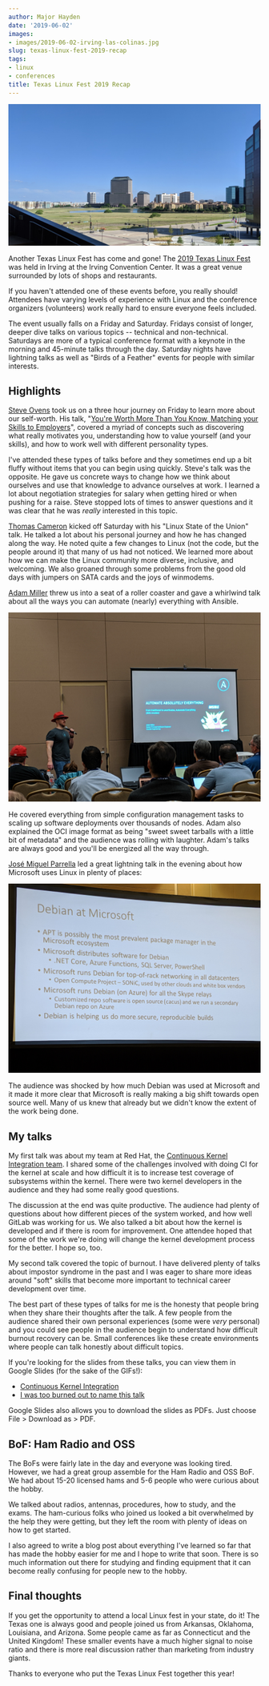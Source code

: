 ```yaml
---
author: Major Hayden
date: '2019-06-02'
images:
- images/2019-06-02-irving-las-colinas.jpg
slug: texas-linux-fest-2019-recap
tags:
- linux
- conferences
title: Texas Linux Fest 2019 Recap
---
```


![Las Colinas in Irving]

Another Texas Linux Fest has come and gone! The [2019 Texas Linux Fest] was
held in Irving at the Irving Convention Center. It was a great venue surrounded
by lots of shops and restaurants.

If you haven't attended one of these events before, you really should!
Attendees have varying levels of experience with Linux and the conference
organizers (volunteers) work really hard to ensure everyone feels included.

The event usually falls on a Friday and Saturday. Fridays consist of longer,
deeper dive talks on various topics -- technical and non-technical. Saturdays
are more of a typical conference format with a keynote in the morning and
45-minute talks through the day. Saturday nights have lightning talks as well
as "Birds of a Feather" events for people with similar interests.

[Las Colinas in Irving]: /images/2019-06-02-irving-las-colinas.jpg
[2019 Texas Linux Fest]: https://2019.texaslinuxfest.org/

## Highlights

[Steve Ovens] took us on a three hour journey on Friday to learn more about our
self-worth. His talk, "[You're Worth More Than You Know, Matching your Skills
to Employers]", covered a myriad of concepts such as discovering what really
motivates you, understanding how to value yourself (and your skills), and how
to work well with different personality types.

I've attended these types of talks before and they sometimes end up a bit
fluffy without items that you can begin using quickly. Steve's talk was the
opposite. He gave us concrete ways to change how we think about ourselves and
use that knowledge to advance ourselves at work. I learned a lot about
negotiation strategies for salary when getting hired or when pushing for a
raise. Steve stopped lots of times to answer questions and it was clear that he
was *really* interested in this topic.

[Thomas Cameron] kicked off Saturday with his "Linux State of the Union" talk.
He talked a lot about his personal journey and how he has changed along the
way. He noted quite a few changes to Linux (not the code, but the people around
it) that many of us had not noticed. We learned more about how we can make the
Linux community more diverse, inclusive, and welcoming. We also groaned through
some problems from the good old days with jumpers on SATA cards and the joys of
winmodems.

[Adam Miller] threw us into a seat of a roller coaster and gave a whirlwind
talk about all the ways you can automate (nearly) everything with Ansible.

![Adam Miller Ansible talk]

He covered everything from simple configuration management tasks to scaling up
software deployments over thousands of nodes. Adam also explained the OCI image
format as being "sweet sweet tarballs with a little bit of metadata" and the
audience was rolling with laughter. Adam's talks are always good and you'll be
energized all the way through.

[José Miguel Parrella] led a great lightning talk in the evening about how
Microsoft uses Linux in plenty of places:

![Debian at Microsoft slide]

The audience was shocked by how much Debian was used at Microsoft and it made
it more clear that Microsoft is really making a big shift towards open source
well. Many of us knew that already but we didn't know the extent of the work
being done.

[Steve Ovens]: https://twitter.com/linuxovens?lang=en
[You're Worth More Than You Know, Matching your Skills to Employers]: https://2019.texaslinuxfest.org/presentations.html#trackf3_2
[Thomas Cameron]: https://twitter.com/thomasdcameron
[Adam Miller]: https://twitter.com/themaxamillion
[Adam Miller Ansible talk]: /images/2019-06-02-adam-miller-ansible.jpg
[José Miguel Parrella]: https://twitter.com/bureado
[Debian at Microsoft slide]: /images/2019-06-02-debian-at-microsoft.jpg

## My talks

My first talk was about my team at Red Hat, the [Continuous Kernel Integration
team]. I shared some of the challenges involved with doing CI for the kernel at
scale and how difficult it is to increase test coverage of subsystems within
the kernel. There were two kernel developers in the audience and they had some
really good questions.

The discussion at the end was quite productive. The audience had plenty of
questions about how different pieces of the system worked, and how well GitLab
was working for us. We also talked a bit about how the kernel is developed and
if there is room for improvement. One attendee hoped that some of the work
we're doing will change the kernel development process for the better. I hope
so, too.

My second talk covered the topic of burnout. I have delivered plenty of talks
about impostor syndrome in the past and I was eager to share more ideas around
"soft" skills that become more important to technical career development over
time.

The best part of these types of talks for me is the honesty that people bring
when they share their thoughts after the talk. A few people from the audience
shared their own personal experiences (some were *very* personal) and you could
see people in the audience begin to understand how difficult burnout recovery
can be. Small conferences like these create environments where people can talk
honestly about difficult topics.

If you're looking for the slides from these talks, you can view them in
Google Slides (for the sake of the GIFs!):

  * [Continuous Kernel Integration]
  * [I was too burned out to name this talk]

Google Slides also allows you to download the slides as PDFs. Just choose
File > Download as > PDF.

[Continuous Kernel Integration team]: https://cki-project.org/
[Continuous Kernel Integration]: https://docs.google.com/presentation/d/1T0JaRA0wtDU0aTWTyASwwy_ugtzjUcw_ZDmC5KFzw-A/edit
[I was too burned out to name this talk]: https://docs.google.com/presentation/d/1uYY8Ezw8rMhMjRA_d-H8rnv4AWqROyBx86HTcGFEtdQ/edit

## BoF: Ham Radio and OSS

The BoFs were fairly late in the day and everyone was looking tired. However,
we had a great group assemble for the Ham Radio and OSS BoF. We had about 15-20
licensed hams and 5-6 people who were curious about the hobby.

We talked about radios, antennas, procedures, how to study, and the exams. The
ham-curious folks who joined us looked a bit overwhelmed by the help they were
getting, but they left the room with plenty of ideas on how to get started.

I also agreed to write a blog post about everything I've learned so far that
has made the hobby easier for me and I hope to write that soon. There is so
much information out there for studying and finding equipment that it can
become really confusing for people new to the hobby.

## Final thoughts

If you get the opportunity to attend a local Linux fest in your state, do it!
The Texas one is always good and people joined us from Arkansas, Oklahoma,
Louisiana, and Arizona. Some people came as far as Connecticut and the United
Kingdom! These smaller events have a much higher signal to noise ratio and
there is more real discussion rather than marketing from industry giants.

Thanks to everyone who put the Texas Linux Fest together this year!